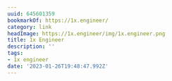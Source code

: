 ```yaml
---
uuid: 645601359
bookmarkOf: https://1x.engineer/
category: link
headImage: https://1x.engineer/img/1x.engineer.png
title: 1x Engineer
description: ''
tags:
- 1x engineer
date: '2023-01-26T19:48:47.992Z'
---
```



